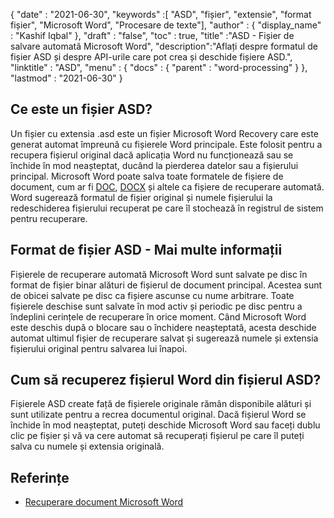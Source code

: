 {
  "date" : "2021-06-30",
  "keywords" :[ "ASD", "fișier", "extensie", "format fișier", "Microsoft Word", "Procesare de texte"],
  "author" : {
    "display_name" : "Kashif Iqbal"
},
  "draft" : "false",
  "toc" : true,
  "title" :"ASD - Fișier de salvare automată Microsoft Word",
  "description":"Aflați despre formatul de fișier ASD și despre API-urile care pot crea și deschide fișiere ASD.",
  "linktitle" : "ASD",
  "menu" : {
    "docs" : {
      "parent" : "word-processing"
}
},
  "lastmod" : "2021-06-30"
}

## Ce este un fișier ASD?

Un fișier cu extensia .asd este un fișier Microsoft Word Recovery care este generat automat împreună cu fișierele Word principale. Este folosit pentru a recupera fișierul original dacă aplicația Word nu funcționează sau se închide în mod neașteptat, ducând la pierderea datelor sau a fișierului principal. Microsoft Word poate salva toate formatele de fișiere de document, cum ar fi [DOC](/ro/word-processing/doc/), [DOCX](/ro/word-processing/docx/) și altele ca fișiere de recuperare automată. Word sugerează formatul de fișier original și numele fișierului la redeschiderea fișierului recuperat pe care îl stochează în registrul de sistem pentru recuperare.

## Format de fișier ASD - Mai multe informații

Fișierele de recuperare automată Microsoft Word sunt salvate pe disc în format de fișier binar alături de fișierul de document principal. Acestea sunt de obicei salvate pe disc ca fișiere ascunse cu nume arbitrare. Toate fișierele deschise sunt salvate în mod activ și periodic pe disc pentru a îndeplini cerințele de recuperare în orice moment. Când Microsoft Word este deschis după o blocare sau o închidere neașteptată, acesta deschide automat ultimul fișier de recuperare salvat și sugerează numele și extensia fișierului original pentru salvarea lui înapoi.

## Cum să recuperez fișierul Word din fișierul ASD?

Fișierele ASD create față de fișierele originale rămân disponibile alături și sunt utilizate pentru a recrea documentul original. Dacă fișierul Word se închide în mod neașteptat, puteți deschide Microsoft Word sau faceți dublu clic pe fișier și vă va cere automat să recuperați fișierul pe care îl puteți salva cu numele și extensia originală.

## Referințe

* [Recuperare document Microsoft Word](https://learn.microsoft.com/en-us/office/troubleshoot/word/recover-lost-unsaved-corrupted-document)

